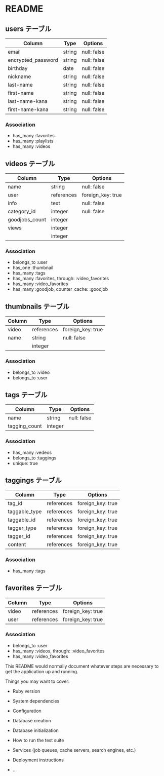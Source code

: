 # README

## users テーブル

| Column             | Type   | Options     |
| ------------------ | ------ | ----------- |
| email              | string | null: false |
| encrypted_password | string | null: false |
| birthday           | date   | null: false |
| nickname           | string | null: false |
| last-name          | string | null: false |
| first-name         | string | null: false |
| last-name-kana     | string | null: false |
| first-name-kana    | string | null: false |

### Association
- has_many :favorites
- has_many :playlists
- has_many :videos


## videos テーブル

| Column         | Type       | Options                        |
| -------------- | -----------| ------------------------------ |
| name           | string     | null: false                    |
| user           | references | foreign_key: true              |
| info           | text       | null: false                    |
| category_id    | integer    | null: false                    |
| goodjobs_count | integer    |                                |
| views          | integer    |                                |
|                | integer    |                                |

### Association
- belongs_to :user
- has_one :thumbnail
- has_many :tags
- has_many :favorites, through: :video_favorites
- has_many :video_favorites
- has_many :goodjob, counter_cache: :goodjob

## thumbnails テーブル

| Column        | Type       | Options                        |
| ------------- | -----------| ------------------------------ |
| video         | references | foreign_key: true              |
| name          | string     | null: false                    |
|               | integer    |                                |

### Association
- belongs_to :video
- belongs_to :user

## tags テーブル

| Column        | Type       | Options                        |
| ------------- | -----------| ------------------------------ |
| name          | string     | null: false                    |
| tagging_count | integer    |                                |

### Association
- has_many :vedeos
- belongs_to :taggings
- unique: true

## taggings テーブル

| Column        | Type       | Options                        |
| ------------- | -----------| ------------------------------ |
| tag_id        | references | foreign_key: true              |
| taggable_type | references | foreign_key: true              |
| taggable_id   | references | foreign_key: true              |
| tagger_type   | references | foreign_key: true              |
| tagger_id     | references | foreign_key: true              |
| content       | references | foreign_key: true              |


### Association
- has_many :tags

## favorites テーブル

| Column        | Type       | Options                        |
| ------------- | -----------| ------------------------------ |
| video         | references | foreign_key: true              |
| user          | references | foreign_key: true              |

### Association
- belongs_to :user
- has_many :videos, through: :video_favorites
- has_many :video_favorites


This README would normally document whatever steps are necessary to get the
application up and running.

Things you may want to cover:

* Ruby version

* System dependencies

* Configuration

* Database creation

* Database initialization

* How to run the test suite

* Services (job queues, cache servers, search engines, etc.)

* Deployment instructions

* ...

